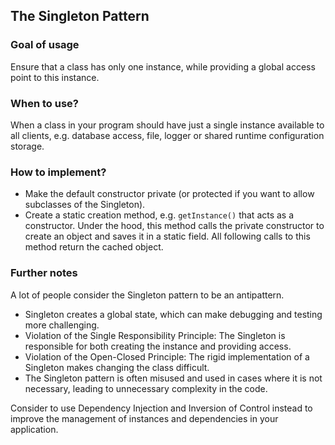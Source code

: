 ## The Singleton Pattern

### Goal of usage

Ensure that a class has only one instance, while providing a global access point to this instance.

### When to use?

When a class in your program should have just a single instance available to all clients, e.g. database access, file,
logger or shared runtime configuration storage.

### How to implement?

- Make the default constructor private (or protected if you want to allow subclasses of the Singleton).
- Create a static creation method, e.g. `getInstance()` that acts as a constructor. Under the hood, this method calls
  the private constructor to create an object and saves it in a static field. All following calls to this method return
  the cached object.

### Further notes

A lot of people consider the Singleton pattern to be an antipattern.

- Singleton creates a global state, which can make debugging and testing more challenging.
- Violation of the Single Responsibility Principle: The Singleton is responsible for both creating the instance and
  providing access.
- Violation of the Open-Closed Principle: The rigid implementation of a Singleton makes changing the class difficult.
- The Singleton pattern is often misused and used in cases where it is not necessary, leading to unnecessary complexity
  in the code.

Consider to use Dependency Injection and Inversion of Control instead to improve the management of instances and
dependencies in your application. 
